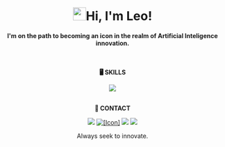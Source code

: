 # <h1 align="center"><img src="https://raw.githubusercontent.com/MartinHeinz/MartinHeinz/master/wave.gif" width="30px">Hi, I'm Leo!</h1>

#### <p align="center">I'm on the path to becoming an icon in the realm of Artificial Inteligence innovation.</p>
<br>

**<p align = "center">🖥️ SKILLS</p>**
  <div style="display: inline_block">
    <p align="center">
      <img src="https://skillicons.dev/icons?i=python,js,cs,cpp,html,css,java,dotnet,nodejs,mysql,postgres,ps,notion,obsidian,pycharm,vscode&perline=8" />
    </p>
    </p>
  </div>

  ##

  
**<p align = "center">📧 CONTACT</p>**
<div> 
   <p align="center">
  <a href="https://www.linkedin.com/in/leomdpaz" target="_blank"><img src="https://skillicons.dev/icons?i=linkedin" target="_blank"></a>
  <a href="mailto:leomacielpaz@hotmail.com" target="_blank"><img alt="[Icon]" height="[Height]" width="[Width]" src="https://github.com/gui-bus/TechIcons/blob/main/[Theme]/[Icon].svg&logoColor=white" target="_blank"></a>
  <a href = "mailto:leomacielpaz@gmail.com"><img src="https://img.shields.io/badge/Gmail-D14836?style=for-the-badge&logo=gmail&logoColor=white" target="_blank"></a>
  <a href="https://instagram.com/leomdpaz" target="_blank"><img src="https://img.shields.io/badge/-Instagram-%23E4405F?style=for-the-badge&logo=instagram&logoColor=white" target="_blank"></a> 
  </p>
</div>

<p align="center">Always seek to innovate.</p>
